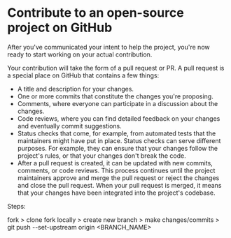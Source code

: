 # Contribute to an open-source project on GitHub



After you've communicated your intent to help the project, you're now ready to start working on your actual contribution.

Your contribution will take the form of a pull request or PR. A pull request is a special place on GitHub that contains a few things:

- A title and description for your changes.
- One or more commits that constitute the changes you're proposing.
- Comments, where everyone can participate in a discussion about the changes.
- Code reviews, where you can find detailed feedback on your changes and eventually commit suggestions.
- Status checks that come, for example, from automated tests that the maintainers might have put in place. Status checks can serve different purposes. For example, they can ensure that your changes follow the project's rules, or that your changes don't break the code.
- After a pull request is created, it can be updated with new commits, comments, or code reviews. This process continues until the project maintainers approve and merge the pull request or reject the changes and close the pull request. When your pull request is merged, it means that your changes have been integrated into the project's codebase.

Steps:

fork > clone fork locally > create new branch > make changes/commits > git push --set-upstream origin <BRANCH_NAME>